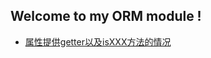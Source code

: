 ## Welcome to my ORM module !

- [属性提供getter以及isXXX方法的情况](https://github.com/ljl1284537512/Autumn/new/master/Database/Mybatis/question_1.md)
